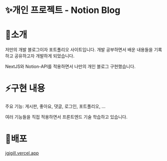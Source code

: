 # ✨개인 프로젝트 - Notion Blog

# 📝소개

저만의 개발 블로그이자 포트폴리오 사이트입니다. 개발 공부하면서 배운 내용들을 기록하고 공유하고자 개발하게 되었습니다.

NextJS와 Notion-API를 적용하면서 나만의 개인 블로그 구현했습니다.

# ⚡️구현 내용

주요 기능: 게시판, 좋아요, 댓글, 로그인, 포트폴리오, ...

여러 기능들을 직접 적용하면서 프론트엔드 기술 학습하고 있습니다.

# 🚀배포
[jgjgill.vercel.app](https://jgjgill.vercel.app/)
